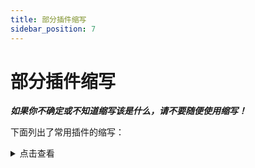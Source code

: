 ```yaml
---
title: 部分插件缩写
sidebar_position: 7
---
```


# 部分插件缩写

***如果你不确定或不知道缩写该是什么，请不要随便使用缩写！***

下面列出了常用插件的缩写：

<details>
    <summary> 点击查看 </summary>

AP 通常指楠木的 AttributePlus

ilo 通常指 ItemLoreOrigin

SX 通常指 SX-Attribute

MV 通常指 Multiverse-Core 2

Ady 通常指坏黑的 Adyeshach

NI 通常指 Neige 的 NeigeItems

MI 通常指 MyItems 或 MMOitems

Zap 通常指坏黑的 Zapkiel

trm 通常指 Arspale/Score9 的 TrMenu

trc 通常指 Arspale/Score9 的 TrChat

lp 通常指 LuckPerms

gm 通常指 GroupManager

龙核 通常指 DragonCore 等系列开头的插件

萌芽 通常指 萌芽引擎

ds 不常见，通常指 bbs内没有的 屌丝系列插件

dp 通常指楠木的 DungeonPlus

pex 通常指 PermissionEX

mm 通常指 MythicMobs

res 通常指 Zrips 团队的 Residence

ess/essx 通常指 Essentials/EssentialsX

ae 通常指 AdvancedEnchantments

eco 通常指 EcoEnchants，腐竹圈只对 Auxlior 家的附魔感兴趣，大部分没有接触过他的其他插件

hd 通常指 HolographicDisplays

dh 通常指 DecentHolograms

gd 通常指 GriefDefender

ia 通常指 ItemsAdder

dm 通常指 DeluxeMenus

cls 通常指 ClearScreen

tm 通常指 TitleManager

tab 通常指 Nemzamy 的 Tab Reborn

qs 一般指 鬼畜畜 现行维护的 QuickShop-Reremake

we 通常指 WorldEdit

wg 通常指 WorldGuard

fawe 通常指 FasyAsyncWorldEdit

vs 通常指 VoxelSnipper，少见

papi 通常指 PlaceholderAPI

ps 通常指 PlotSquared

pm 通常指 PlayMoney，部分神奇宝贝服会用到

pp 通常指 PlayerPoints

ke 通常指 TabooLib 下的一门脚本语言 Kether

sk 通常指 Skript 或 SkillAPI

ils 通常指 ItemLoreStats

oa 通常指 OriginAttribute

cc 通常指 ChestCommands 或 CrazyCrates

ncp 通常指 NoCheatPlus

mw 通常指 MultiWorld

mma 通常指 MythicArtifacts

wb 通常指 WorldBorder

sb 通常指的是计分板一类的插件

rli 指的是 弱鸡绿毛怪 开发的 RevivedLocyItems

chem 通常指坏黑的 Chemdah

bq 通常指 BetonQuests

mq 通常指 MangoQuests

aac 通常指 AdvancedAntiCheat

iv 通常指 InteractionVisualizer

btlp 通常指 BungeeTablistPlus

pmr 通常指 楠木的 PMRewards

plt 通常指米饭的 PlayerTitle

</details>
